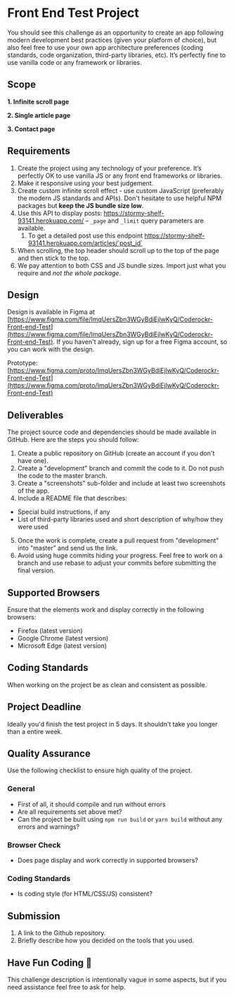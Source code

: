 # Front End Test Project
You should see this challenge as an opportunity to create an app following modern development best practices (given your platform of choice), but also feel free to use your own app architecture preferences (coding standards, code organization, third-party libraries, etc). It’s perfectly fine to use vanilla code or any framework or libraries.

## Scope
**1. Infinite scroll page**

**2. Single article page**

**3. Contact page**

## Requirements
1. Create the project using any technology of your preference. It’s perfectly OK to use vanilla JS or any front end frameworks or libraries.
2. Make it responsive using your best judgement.
3. Create custom infinite scroll effect - use custom JavaScript (preferably the modern JS standards and APIs). Don't hesitate to use helpful NPM packages but **keep the JS bundle size low**.
4. Use this API to display posts: https://stormy-shelf-93141.herokuapp.com/ – `_page` and `_limit` query parameters are available.
   1. To get a detailed post use this endpoint https://stormy-shelf-93141.herokuapp.com/articles/`post_id`
5. When scrolling, the top header should scroll up to the top of the page and then stick to the top.
6. We pay attention to both CSS and JS bundle sizes. Import just what you require and _not the whole package_.

## Design

Design is available in Figma at [https://www.figma.com/file/ImqUersZbn3WGyBdiEjlwKyQ/Coderockr-Front-end-Test](https://www.figma.com/file/ImqUersZbn3WGyBdiEjlwKyQ/Coderockr-Front-end-Test). If you haven't already, sign up for a free Figma account, so you can work with the design.

Prototype: [https://www.figma.com/proto/ImqUersZbn3WGyBdiEjlwKyQ/Coderockr-Front-end-Test](https://www.figma.com/proto/ImqUersZbn3WGyBdiEjlwKyQ/Coderockr-Front-end-Test)

## Deliverables
The project source code and dependencies should be made available in GitHub. Here are the steps you should follow:
1. Create a public repository on GitHub (create an account if you don't have one).
2. Create a "development" branch and commit the code to it. Do not push the code to the master branch.
3. Create a "screenshots" sub-folder and include at least two screenshots of the app.
4. Include a README file that describes:
  - Special build instructions, if any
  - List of third-party libraries used and short description of why/how they were used
5. Once the work is complete, create a pull request from "development" into "master" and send us the link.
6. Avoid using huge commits hiding your progress. Feel free to work on a branch and use rebase to adjust your commits before submitting the final version.

## Supported Browsers
Ensure that the elements work and display correctly in the following browsers:

- Firefox (latest version)
- Google Chrome (latest version)
- Microsoft Edge (latest version)

## Coding Standards
When working on the project be as clean and consistent as possible.

## Project Deadline
Ideally you'd finish the test project in 5 days. It shouldn't take you longer than a entire week.

## Quality Assurance

Use the following checklist to ensure high quality of the project.

### General
- First of all, it should compile and run without errors
- Are all requirements set above met?
- Can the project be built using `npm run build` or `yarn build` without any errors and warnings?

### Browser Check

- Does page display and work correctly in supported browsers?

### Coding Standards

- Is coding style (for HTML/CSS/JS) consistent?

## Submission
1. A link to the Github repository.
2. Briefly describe how you decided on the tools that you used.

## Have Fun Coding 🤘
This challenge description is intentionally vague in some aspects, but if you need assistance feel free to ask for help.
